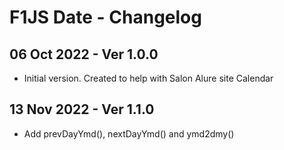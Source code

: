 # F1JS Date - Changelog

## 06 Oct 2022 - Ver 1.0.0
  - Initial version. Created to help with Salon Alure site Calendar

## 13 Nov 2022 - Ver 1.1.0
  - Add prevDayYmd(), nextDayYmd() and ymd2dmy()

